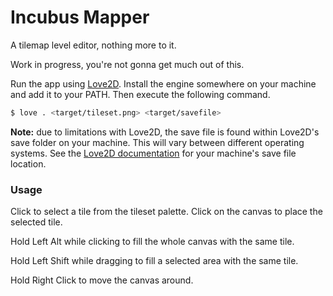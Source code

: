 # Incubus Mapper

A tilemap level editor, nothing more to it.

Work in progress, you're not gonna get much out of this.

Run the app using [Love2D](https://www.love2d.org/). Install the engine somewhere on your machine and add it to your PATH.
Then execute the following command.

``` sh
$ love . <target/tileset.png> <target/savefile>
```

**Note:** due to limitations with Love2D, the save file is found within Love2D's save folder on your machine. This will vary between different operating systems. See the [Love2D documentation](https://www.love2d.org/wiki/love.filesystem) for your machine's save file location.

### Usage

Click to select a tile from the tileset palette. Click on the canvas to place the selected tile.

Hold Left Alt while clicking to fill the whole canvas with the same tile.

Hold Left Shift while dragging to fill a selected area with the same tile.

Hold Right Click to move the canvas around.
